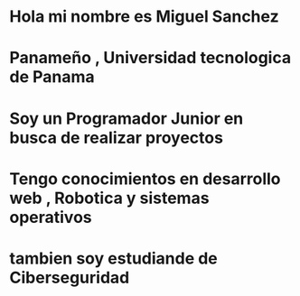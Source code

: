 # Hola mi nombre es Miguel Sanchez 

# Panameño , Universidad tecnologica de Panama

# Soy un Programador Junior en busca de realizar proyectos 
# Tengo conocimientos en desarrollo web , Robotica y sistemas operativos
# tambien soy estudiande de Ciberseguridad
